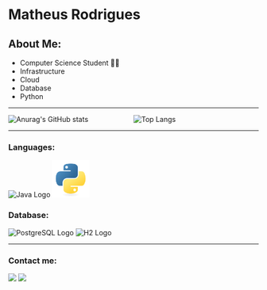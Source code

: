 # Matheus Rodrigues

## About Me:
- Computer Science Student 🧑🏼
- Infrastructure 
- Cloud 
- Database 
- Python 

---
<div style="display: flex;">
  <img src="https://github-readme-stats.vercel.app/api?username=Matheus-Rodrigues1&show_icons=true&theme=dracula" alt="Anurag's GitHub stats" width="430">
  <img src="https://github-readme-stats.vercel.app/api/top-langs/?username=Matheus-Rodrigues1&theme=dracula" alt="Top Langs" width="430">
</div>

---
### Languages:
<p align="left">
  <img src="https://camo.githubusercontent.com/65b616ed4448c46e59c11345a1d49a01adc6d51f9bd6e93ee61d29573e04c597/68747470733a2f2f63646e2e6a7364656c6976722e6e65742f67682f64657669636f6e732f64657669636f6e2f69636f6e732f6a6176612f6a6176612d6f726967696e616c2d776f72646d61726b2e737667" width="75" height="75" alt="Java Logo">
  <img src="https://raw.githubusercontent.com/devicons/devicon/master/icons/python/python-original.svg" width="75" height="75" alt="python-original.svg">
</p>

### Database:
<p align="left">
  <img src="https://camo.githubusercontent.com/8f590db3b55cec785ea11927bdeca777bb8d69807e7513fd89b35b34d3bbe174/68747470733a2f2f696d672e736869656c64732e696f2f62616467652f506f737467726553514c2d2532333465613934622e7376673f7374796c653d666f722d7468652d6261646765266c6f676f3d706f737467726573716c266c6f676f436f6c6f723d7768697465" width="120" height="50" alt="PostgreSQL Logo">
  <img src="https://dbdb.io/media/logos/h2-logo.svg" width="65" height="50" alt="H2 Logo">
</p>

---
### Contact me:

[<img src="https://img.icons8.com/fluency/48/000000/gmail-new.png"/>](mailto:santosmatheusimd@gmail.com)
[<img src="https://img.icons8.com/color/48/000000/linkedin.png"/>](https://www.linkedin.com/in/matheus-rodrigues-915300226/)









